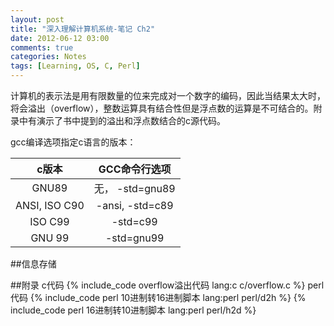```yaml
---
layout: post
title: "深入理解计算机系统-笔记 Ch2"
date: 2012-06-12 03:00
comments: true
categories: Notes
tags: [Learning, OS, C, Perl]
---
```

计算机的表示法是用有限数量的位来完成对一个数字的编码，因此当结果太大时，将会溢出（overflow），整数运算具有结合性但是浮点数的运算是不可结合的。附录中有演示了书中提到的溢出和浮点数结合的c源代码。

gcc编译选项指定c语言的版本：

|c版本      |GCC命令行选项  |
|:---------:|:-------------:|
|GNU89      |无， -std=gnu89
|ANSI, ISO C90| -ansi, -std=c89
|ISO C99    |-std=c99
|GNU 99     |-std=gnu99

<!--more-->

##信息存储


##附录 
c代码
{% include_code overflow溢出代码 lang:c c/overflow.c %}
perl代码
{% include_code perl 10进制转16进制脚本 lang:perl perl/d2h %}
{% include_code perl 16进制转10进制脚本 lang:perl perl/h2d %}
